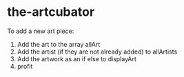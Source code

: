# the-artcubator
To add a new art piece:
1. Add the art to the array allArt
2. Add the artist (if they are not already added) to allArtists
3. Add the artwork as an if else to displayArt
4. profit
